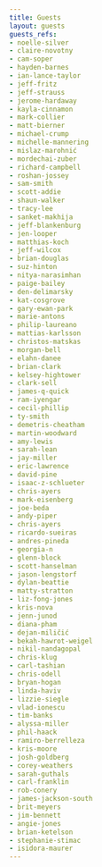 ```yaml
---
title: Guests
layout: guests
guests_refs:
- noelle-silver
- claire-novotny
- cam-soper
- hayden-barnes
- ian-lance-taylor
- jeff-fritz
- jeff-strauss
- jerome-hardaway
- kayla-cinnamon
- mark-collier
- matt-bierner
- michael-crump
- michelle-mannering
- mislaz-marohnić
- mordechai-zuber
- richard-campbell
- roshan-jossey
- sam-smith
- scott-addie
- shaun-walker
- tracy-lee
- sanket-makhija
- jeff-blankenburg
- jen-looper
- matthias-koch
- jeff-wilcox
- brian-douglas
- suz-hinton
- nitya-narasimhan
- paige-bailey
- den-delimarsky
- kat-cosgrove
- gary-ewan-park
- marie-antons
- philip-laureano
- mattias-karlsson
- christos-matskas
- morgan-bell
- elahn-danee
- brian-clark
- kelsey-hightower
- clark-sell
- james-q-quick
- ram-iyengar
- cecil-phillip
- ty-smith
- demetris-cheatham
- martin-woodward
- amy-lewis
- sarah-lean
- jay-miller
- eric-lawrence
- david-pine
- isaac-z-schlueter
- chris-ayers
- mark-eisenberg
- joe-beda
- andy-piper
- chris-ayers
- ricardo-sueiras
- andres-pineda
- georgia-n
- glenn-block
- scott-hanselman
- jason-lengstorf
- dylan-beattie
- matty-stratton
- liz-fong-jones
- kris-nova
- jenn-junod
- diana-pham
- dejan-miličić
- bekah-hawrot-weigel
- nikil-nandagopal
- chris-klug
- carl-tashian
- chris-odell
- bryan-hogan
- linda-haviv
- lizzie-siegle
- vlad-ionescu
- tim-banks
- alyssa-miller
- phil-haack
- ramiro-berrelleza
- kris-moore
- josh-goldberg
- corey-weathers
- sarah-guthals
- carl-franklin
- rob-conery
- james-jackson-south
- brit-meyers
- jim-bennett
- angie-jones
- brian-ketelson
- stephanie-stimac
- isidora-maurer
---
```

